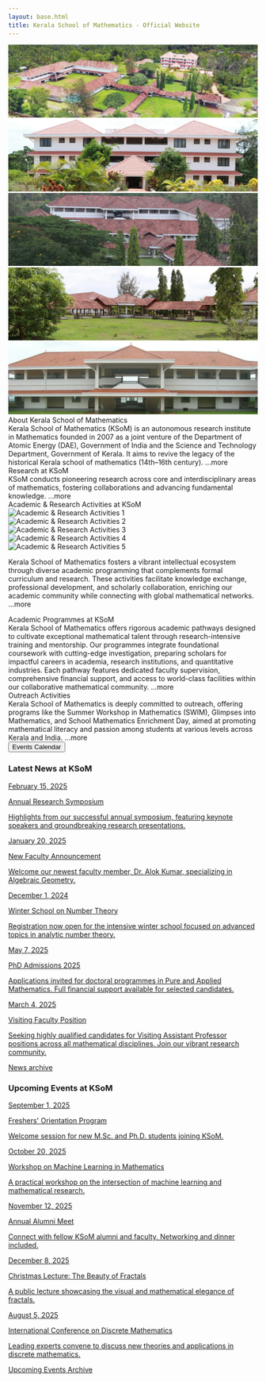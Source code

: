 ```yaml
---
layout: base.html
title: Kerala School of Mathematics - Official Website
---
```


<!-- Campus Slideshow (above About section) -->
<div id="campus-photos-section" class="top-image slideshow-container" data-slideshow-id="mainCampus">
  <div class="mySlides fade">
    <img src="/Images/Main/Image-1.webp" onerror="this.onerror=null;this.src='https://placehold.co/1200x350/ADAFC8/ffffff?text=KSoM+Campus+1';" alt="KSoM Campus Image 1" />
  </div>
  <div class="mySlides fade">
    <img src="/Images/Main/Image-2.webp" loading="lazy" onerror="this.onerror=null;this.src='https://placehold.co/1200x350/ADAFC8/ffffff?text=KSoM+Campus+2';" alt="KSoM Campus Image 2" />
  </div>
  <div class="mySlides fade">
    <img src="/Images/Main/Image-3.webp" loading="lazy" onerror="this.onerror=null;this.src='https://placehold.co/1200x350/ADAFC8/ffffff?text=KSoM+Campus+3';" alt="KSoM Campus Image 3" />
  </div>
  <div class="mySlides fade">
    <img src="/Images/Main/Image-4.webp" loading="lazy" onerror="this.onerror=null;this.src='https://placehold.co/1200x350/ADAFC8/ffffff?text=KSoM+Campus+4';" alt="KSoM Campus Image 4" />
  </div>
  <div class="mySlides fade">
    <img src="/Images/Main/Image-5.webp" loading="lazy" onerror="this.onerror=null;this.src='https://placehold.co/1200x350/ADAFC8/ffffff?text=KSoM+Campus+5';" alt="KSoM Campus Image 5" />
  </div>
</div>

<!-- About Section -->
<section id="about-ksom-section" class="accordion-item" data-accordion-id="aboutKSoM" data-learn-more-url="https://ksom.res.in/about" data-modal-opener="true">
  <div class="accordion-header" role="button" tabindex="0" aria-haspopup="dialog" aria-label="Open details about About KSoM" aria-expanded="false" aria-controls="accordion-content-aboutKSoM">
    About Kerala School of Mathematics
  </div>
  <div class="accordion-snippet">
    Kerala School of Mathematics (KSoM) is an autonomous research institute in Mathematics founded in 2007 as a joint venture of the Department of Atomic Energy (DAE), Government of India and the Science and Technology Department, Government of Kerala. It aims to revive the legacy of the historical Kerala school of mathematics (14th–16th century).<span class="snippet-more-indicator"> ...more</span>
  </div>
  <div class="accordion-content" style="display: none;" id="accordion-content-aboutKSoM">
    <p><strong>Kerala School of Mathematics (KSoM)</strong> is an advanced research institute in Mathematics founded as a joint initiative by DAE and the Kerala Government. It aims to be a center of excellence and to revive Kerala’s deep historical contributions to mathematics.</p>
    <p>KSoM fosters a research-rich environment through its Integrated M.Sc.-Ph.D., Ph.D., and Postdoctoral programmes, coupled with a wide range of academic events.</p>
    <p>Outreach initiatives like SWIM, Glimpses into Mathematics, and School Enrichment Day help bring mathematics to the wider community.</p>
  </div>
</section>

<!-- Research Section -->
<section id="research-section" class="accordion-item" data-accordion-id="research" data-learn-more-url="https://ksom.res.in/research" data-modal-opener="true">
  <div class="accordion-header" role="button" tabindex="0" aria-haspopup="dialog" aria-label="Open details about Research at KSoM" aria-expanded="false" aria-controls="accordion-content-research">
    Research at KSoM
  </div>
  <div class="accordion-snippet">
    KSoM conducts pioneering research across core and interdisciplinary areas of mathematics, fostering collaborations and advancing fundamental knowledge.<span class="snippet-more-indicator"> ...more</span>
  </div>
  <div class="accordion-content" style="display: none;" id="accordion-content-research">
  <p>Kerala School of Mathematics conducts pioneering research across fundamental and applied mathematics, fostering interdisciplinary collaborations that advance mathematical frontiers. Our research groups explore deep structures in complex systems, geometric topologies, analytical frameworks, and number-theoretic phenomena, contributing to both theoretical foundations and emerging applications.</p>
  <div class="modal-research-cards-container">
    <a href="https://ksom.res.in/research/complex-analysis" class="modal-research-card">
      <h3>Complex Analysis Research</h3>
      <p>Our group explores several complex variables as a dynamic area of modern mathematics, focusing on Hörmander's estimates and their impact on the Bers domain (Teichmüller space). We investigate the profound geometric implications of the Kobayashi metric being isometric to the Teichmüller metric. This research bridges complex analysis, Teichmüller theory, and differential geometry.</p>
    </a>
    <a href="https://ksom.res.in/research/braid-&-mapping-class-groups" class="modal-research-card">
      <h3>Braid Groups & Mapping Class Groups Research</h3>
      <p>We study fundamental structures at the intersection of algebraic topology and geometric group theory. Our work centers on liftability problems and the Birman-Hilden property. We also classify unitary representations of braid groups and analyze connections to quantum invariants and representation theory.</p>
    </a>
    <a href="https://ksom.res.in/research/harmonic-analysis" class="modal-research-card">
      <h3>Harmonic Analysis Research</h3>
      <p>We explore harmonic analysis in nilpotent Lie groups and time-frequency methods, including modulation spaces, Fourier multipliers, twisted convolution operators, and nonlinear Schrödinger equations. This connects Fourier analysis with modern operator theory and dispersive PDEs.</p>
    </a>
    <a href="https://ksom.res.in/research/non-commutative-functional-analysis" class="modal-research-card">
      <h3>Non-commutative Functional Analysis Research</h3>
      <p>This group investigates quantum approximation properties and convexity in C*-algebras and operator systems, including quantum error correction, channel classification, and geometric analysis of quantum states.</p>
    </a>
    <a href="https://ksom.res.in/research/analytic-number-theory" class="modal-research-card">
      <h3>Analytic Number Theory Research</h3>
      <p>Research includes prime distributions, L-function special values, multiple zeta values, Möbius sums, additive number theory, and new bounds using the Beurling-Selberg method and analytic combinatorics.</p>
    </a>
  </div>
  <p>Collaborative Environment<br />Our research thrives through synergistic partnerships between faculty, postdoctoral researchers, and doctoral students. This ecosystem blends rigorous theoretical inquiry with computational approaches.</p>
</div>
</section>

<!-- Activities Section -->
<section id="activities-section" class="accordion-item" data-accordion-id="academicResearchActivities" data-learn-more-url="https://ksom.res.in/activities" data-modal-opener="true">
  <div class="accordion-header" role="button" tabindex="0" aria-haspopup="dialog" aria-label="Open details about Academic & Research Activities at KSoM" aria-expanded="false" aria-controls="accordion-content-academicResearchActivities">
    Academic & Research Activities at KSoM
  </div>
  <div class="accordion-snippet">
    <div class="slideshow-container" data-slideshow-id="academicActivities">
      <div class="mySlides fade">
        <img src="/Images/Activities/Image-1.jpg" width="600" height="350" onerror="this.onerror=null;this.src='https://placehold.co/600x350/F0F8FF/333333?text=Activity+Image+1';" alt="Academic & Research Activities 1">
      </div>
      <div class="mySlides fade">
        <img src="/Images/Activities/Image-2.jpg" width="600" height="350" loading="lazy" onerror="this.onerror=null;this.src='https://placehold.co/600x350/E6E6FA/333333?text=Activity+Image+2';" alt="Academic & Research Activities 2">
      </div>
      <div class="mySlides fade">
        <img src="/Images/Activities/Image-3.jpg" width="600" height="350" loading="lazy" onerror="this.onerror=null;this.src='https://placehold.co/600x350/F5F5DC/333333?text=Activity+Image+3';" alt="Academic & Research Activities 3">
      </div>
      <div class="mySlides fade">
        <img src="/Images/Activities/Image-4.jpg" width="600" height="350" loading="lazy" onerror="this.onerror=null;this.src='https://placehold.co/600x350/FFE4E1/333333?text=Activity+Image+4';" alt="Academic & Research Activities 4">
      </div>
      <div class="mySlides fade">
        <img src="/Images/Activities/Image-5.jpg" width="600" height="350" loading="lazy" onerror="this.onerror=null;this.src='https://placehold.co/600x350/AFEEEE/333333?text=Activity+Image+5';" alt="Academic & Research Activities 5">
      </div>
    </div>
    <p>Kerala School of Mathematics fosters a vibrant intellectual ecosystem through diverse academic programming that complements formal curriculum and research. These activities facilitate knowledge exchange, professional development, and scholarly collaboration, enriching our academic community while connecting with global mathematical networks.<span class="snippet-more-indicator"> ...more</span></p>
  </div>
  <div class="accordion-content" style="display: none;" id="accordion-content-academicResearchActivities">
    <p>Kerala School of Mathematics fosters a vibrant intellectual ecosystem through diverse academic programming that complements formal curriculum and research. These activities facilitate knowledge exchange, professional development, and scholarly collaboration, enriching our academic community while connecting with mathematical networks.</p>
    <div class="modal-research-cards-container">
      <a href="https://ksom.res.in/activities/colloquium" class="modal-research-card">
        <h3>Mathematics Colloquium</h3>
        <p>Features regular presentations by distinguished visiting mathematicians, showcasing frontier research across pure and applied mathematics. These talks provide comprehensive overviews of emerging fields while stimulating interdisciplinary dialogue among researchers at all career stages.</p>
      </a>
      <a href="https://ksom.res.in/activities/seminar-series" class="modal-research-card">
        <h3>Specialized Seminar Series</h3>
        <p>Offers focused forums for deep exploration of specific mathematical disciplines. Organized by research groups, these sessions include graduate student presentations, paper discussions, and technical workshops that advance collaborative projects and methodological development.</p>
      </a>
      <a href="https://ksom.res.in/activities/conferences" class="modal-research-card">
        <h3>International Conferences</h3>
        <p>Host annual gatherings convening global experts on specialized mathematical themes. These multi-day events feature invited lectures, contributed talks, and poster sessions that disseminate cutting-edge research while fostering new collaborations across institutions.</p>
      </a>
      <a href="https://ksom.res.in/activities/workshops" class="modal-research-card">
        <h3>Research Workshops</h3>
        <p>Conduct intensive focused meetings for collaborative problem-solving and skill development. These shorter, topic-specific gatherings feature working sessions, tutorial lectures, and hands-on training in emerging methodologies, often leading to joint publications and research initiatives.</p>
      </a>
    </div>
    <p>Community Impact<br />These activities form the intellectual backbone of our research ecosystem, providing crucial platforms for knowledge exchange and professional growth. By integrating undergraduate students through senior faculty in shared learning experiences, we cultivate an inclusive environment that advances both individual scholarship and collective mathematical progress.</p>
  </div>
</section>

<!-- Programmes Section -->
<section id="programmes-section" class="accordion-item" data-accordion-id="academicProgrammes" data-learn-more-url="https://ksom.res.in/programmes" data-modal-opener="true">
  <div class="accordion-header" role="button" tabindex="0" aria-haspopup="dialog" aria-label="Open details about Academic Programmes at KSoM" aria-expanded="false" aria-controls="accordion-content-academicProgrammes">
    Academic Programmes at KSoM
  </div>
  <div class="accordion-snippet">
    Kerala School of Mathematics offers rigorous academic pathways designed to cultivate exceptional mathematical talent through research-intensive training and mentorship. Our programmes integrate foundational coursework with cutting-edge investigation, preparing scholars for impactful careers in academia, research institutions, and quantitative industries. Each pathway features dedicated faculty supervision, comprehensive financial support, and access to world-class facilities within our collaborative mathematical community.<span class="snippet-more-indicator"> ...more</span>
  </div>
  <div class="accordion-content" style="display: none;" id="accordion-content-academicProgrammes">
    <p>Kerala School of Mathematics offers rigorous academic pathways designed to cultivate exceptional mathematical talent through research-intensive training and mentorship. Our programmes integrate foundational coursework with cutting-edge investigation, preparing scholars for impactful careers in academia, research institutions, and quantitative industries. Each pathway features dedicated faculty supervision, comprehensive financial support, and access to world-class facilities within our collaborative mathematical community.</p>
    <div class="modal-research-cards-container">
      <a href="https://ksom.res.in/programmes/integrated-msc-phd" class="modal-research-card">
        <h3>Integrated M.Sc. - Ph.D. Programme</h3>
        <p>Provides seamless progression from advanced coursework to doctoral research, specializing in Mathematics, Physics, or Theoretical Computer Science. Students receive monthly scholarships, hostel accommodation, and engage in research from the first year, developing strong theoretical foundations through a curriculum that bridges pure and applied mathematics.</p>
      </a>
      <a href="https://ksom.res.in/programmes/phd" class="modal-research-card">
        <h3>Ph.D. Programme</h3>
        <p>Offers intensive research immersion in Pure or Applied Mathematics under close faculty mentorship. Spanning approximately five years, scholars transition from specialized coursework to original dissertation work on frontier mathematical problems, supported by fellowships, travel grants for conferences, and teaching opportunities.</p>
      </a>
      <a href="https://ksom.res.in/programmes/postdoc" class="modal-research-card">
        <h3>Postdoctoral Fellowships</h3>
        <p>Provides opportunities for recent PhD graduates to pursue independent research in a collaborative environment. Fellows receive competitive stipends, research grants, and access to all institute resources, preparing them for leadership roles in academia and industry.</p>
      </a>
    </div>
    <p>Scholarly Environment<br/>All programmes emphasize collaborative learning through weekly research seminars, specialized workshops, and annual conferences that connect students with global mathematical leaders. Our selective admission process identifies exceptional talent while maintaining small cohort sizes that ensure personalized guidance. This supportive ecosystem enables scholars to contribute meaningfully to mathematical knowledge while developing as versatile researchers equipped to address complex scientific challenges.</p>
  </div>
</section>
</section>

<!-- Outreach Section -->
<section id="outreach-section" class="accordion-item" data-accordion-id="outreach" data-learn-more-url="https://ksom.res.in/outreach" data-modal-opener="true">
  <div class="accordion-header" role="button" tabindex="0" aria-haspopup="dialog" aria-label="Open details about Outreach Activities" aria-expanded="false" aria-controls="accordion-content-outreachActivities">
    Outreach Activities
  </div>
  <div class="accordion-snippet">
    Kerala School of Mathematics is deeply committed to outreach, offering programs like the Summer Workshop in Mathematics (SWIM), Glimpses into Mathematics, and School Mathematics Enrichment Day, aimed at promoting mathematical literacy and passion among students at various levels across Kerala and India.<span class="snippet-more-indicator"> ...more</span>
  </div>
  <div class="accordion-content" style="display: none;" id="accordion-content-outreachActivities">
    <p>Kerala School of Mathematics is deeply committed to outreach, offering programs like the Summer Workshop in Mathematics (SWIM), Glimpses into Mathematics, and School Mathematics Enrichment Day, aimed at promoting mathematical literacy and passion among students at various levels across Kerala and India.</p>
    <div class="modal-research-cards-container">
      <a href="https://ksom.res.in/outreach/swim" class="modal-research-card">
        <h3>Summer Workshop in Mathematics (SWIM)</h3>
        <p>An intensive program for undergraduate students, providing them with exposure to advanced mathematical topics and research methodologies, fostering a deeper understanding and interest in research.</p>
      </a>
      <a href="https://ksom.res.in/outreach/glimpses" class="modal-research-card">
        <h3>Glimpses into Mathematics</h3>
        <p>A series of public lectures and interactive sessions that showcase the beauty, power, and practical applications of mathematics to a broad audience, including students and the general public.</p>
      </a>
      <a href="https://ksom.res.in/outreach/enrichment-day" class="modal-research-card">
        <h3>School Enrichment Day</h3>
        <p>An engaging program designed for high school students, featuring hands-on activities, problem-solving challenges, and inspiring talks to spark their interest in pursuing higher education in mathematics and related fields.</p>
      </a>
    </div>
    <p><strong>Impact and Reach</strong><br/>Our outreach annually engages a large number of participants through strategic partnerships with schools, universities, and scientific organizations. These efforts strengthen mathematical foundations across Kerala while creating inclusive pathways to advanced study, particularly through early interventions that inspire underrepresented groups to pursue mathematical careers.</p>
  </div>
</section>

<!-- Sidebar Section (Calendar + News + Upcoming Events) -->
<aside class="sidebar-container">
  <!-- Calendar -->
  <section id="calendar-section" class="fancy-calendar-button-container">
    <button id="events-calendar-button" class="fancy-calendar-button" aria-label="Open Events Calendar" aria-haspopup="dialog">
      <span class="button-text">Events Calendar</span>
    </button>
  </section>

  <!-- Latest News -->
  <section id="latest-news-section" class="accordion-item" data-modal-opener="true">
    <h3>Latest News at KSoM</h3>
    <div class="timeline-container">
        <a href="#" class="timeline-item" data-news-id="research-symposium" role="button" aria-haspopup="dialog">
          <div class="timeline-content">
            <p class="timeline-date">February 15, 2025</p>
            <span class="news-title-link">Annual Research Symposium</span>
            <p class="timeline-description">Highlights from our successful annual symposium, featuring keynote speakers and groundbreaking research presentations.</p>
          </div>
        </a>
        <a href="#" class="timeline-item" data-news-id="new-faculty" role="button" aria-haspopup="dialog">
          <div class="timeline-content">
            <p class="timeline-date">January 20, 2025</p>
            <span class="news-title-link">New Faculty Announcement</span>
            <p class="timeline-description">Welcome our newest faculty member, Dr. Alok Kumar, specializing in Algebraic Geometry.</p>
          </div>
        </a>
        <a href="#" class="timeline-item" data-news-id="winter-school" role="button" aria-haspopup="dialog">
          <div class="timeline-content">
            <p class="timeline-date">December 1, 2024</p>
            <span class="news-title-link">Winter School on Number Theory</span>
            <p class="timeline-description">Registration now open for the intensive winter school focused on advanced topics in analytic number theory.</p>
          </div>
        </a>
        <a href="#" class="timeline-item" data-news-id="phd-admissions" role="button" aria-haspopup="dialog">
          <div class="timeline-content">
            <p class="timeline-date">May 7, 2025</p>
            <span class="news-title-link">PhD Admissions 2025</span>
            <p class="timeline-description">Applications invited for doctoral programmes in Pure and Applied Mathematics. Full financial support available for selected candidates.</p>
          </div>
        </a>
        <a href="#" class="timeline-item" data-news-id="visiting-faculty" role="button" aria-haspopup="dialog">
          <div class="timeline-content">
            <p class="timeline-date">March 4, 2025</p>
            <span class="news-title-link">Visiting Faculty Position</span>
            <p class="timeline-description">Seeking highly qualified candidates for Visiting Assistant Professor positions across all mathematical disciplines. Join our vibrant research community.</p>
          </div>
        </a>
      </div>
    </div>
    <div class="archive-btn-container">
      <a class="archive-btn" href="https://ksom.res.in/news-archive">News archive</a>
    </div>
  </section>

  <!-- Upcoming Events -->
  <section id="upcoming-events-section" class="accordion-item" data-modal-opener="true">
    <h3>Upcoming Events at KSoM</h3>
    <div class="timeline-container">
        <a href="#" class="timeline-item" data-event-id="freshers-orientation" role="button" aria-haspopup="dialog">
          <div class="timeline-marker"></div>
          <div class="timeline-content">
            <p class="timeline-date">September 1, 2025</p>
            <span class="event-title">Freshers' Orientation Program</span>
            <p class="timeline-description">Welcome session for new M.Sc. and Ph.D. students joining KSoM.</p>
          </div>
        </a>
        <a href="#" class="timeline-item" data-event-id="ml-math-workshop" role="button" aria-haspopup="dialog">
          <div class="timeline-marker"></div>
          <div class="timeline-content">
            <p class="timeline-date">October 20, 2025</p>
            <span class="event-title">Workshop on Machine Learning in Mathematics</span>
            <p class="timeline-description">A practical workshop on the intersection of machine learning and mathematical research.</p>
          </div>
        </a>
        <a href="#" class="timeline-item" data-event-id="alumni-meet" role="button" aria-haspopup="dialog">
          <div class="timeline-marker"></div>
          <div class="timeline-content">
            <p class="timeline-date">November 12, 2025</p>
            <span class="event-title">Annual Alumni Meet</span>
            <p class="timeline-description">Connect with fellow KSoM alumni and faculty. Networking and dinner included.</p>
          </div>
        </a>
        <a href="#" class="timeline-item" data-event-id="christmas-lecture" role="button" aria-haspopup="dialog">
          <div class="timeline-marker"></div>
          <div class="timeline-content">
            <p class="timeline-date">December 8, 2025</p>
            <span class="event-title">Christmas Lecture: The Beauty of Fractals</span>
            <p class="timeline-description">A public lecture showcasing the visual and mathematical elegance of fractals.</p>
          </div>
        </a>
        <a href="#" class="timeline-item" data-event-id="discrete-math-conference" role="button" aria-haspopup="dialog">
          <div class="timeline-marker"></div>
          <div class="timeline-content">
            <p class="timeline-date">August 5, 2025</p>
            <span class="event-title">International Conference on Discrete Mathematics</span>
            <p class="timeline-description">Leading experts convene to discuss new theories and applications in discrete mathematics.</p>
          </div>
        </a>
      </div>
    </div>
    <div class="archive-btn-container">
      <a class="archive-btn" href="https://ksom.res.in/events-archive">Upcoming Events Archive</a>
    </div>
  </section>
</aside>
